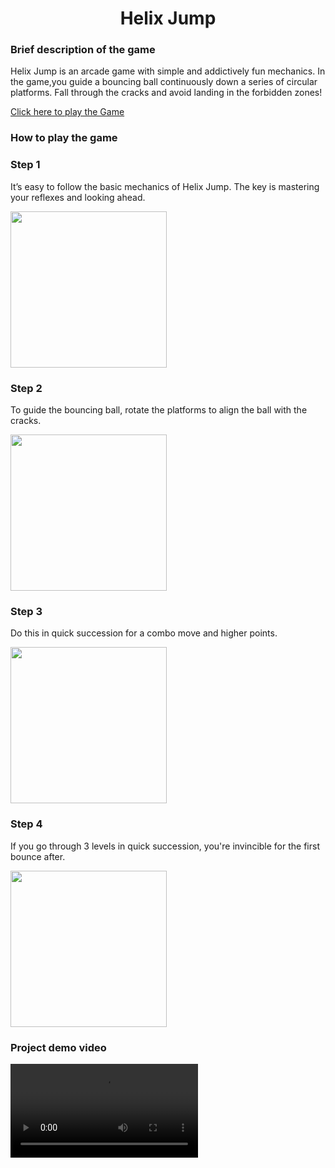 <!DOCTYPE html>
<html>
<head>
<link href="style.css" rel="stylesheet">
</head>
<body>
  
<h1 align="center">Helix Jump</h1>
  
<h3>Brief description of the game</h3>
<p>Helix Jump is an arcade game with simple and addictively fun mechanics. In the   game,you guide a bouncing ball continuously down a series of circular platforms.   Fall through the cracks and avoid landing in the forbidden zones!</p>
<a href="https://www.crazygames.com/game/helix-jump" target="_blank">Click here to play the Game</a>

<h3>How to play the game</h3>
<h3>Step 1</h3>
<p>It’s easy to follow the basic mechanics of Helix Jump. The key is mastering your reflexes and looking ahead.</p>
<img src="https://github.com/EmmanuelKadree/Emmanuel-Kadree/assets/147099993/f8743141-ed3c-43fa-9fd2-4a22b961827e.jpg" width="250" height="250"/>

<h3>Step 2</h3>
<p>To guide the bouncing ball, rotate the platforms to align the ball with the cracks.</p>
<img src="https://github.com/EmmanuelKadree/Emmanuel-Kadree/assets/147099993/8faf06bb-ae20-4837-84cb-2a2395215223.jpg" width="250" height="250"/>

<h3>Step 3</h3>
<p>Do this in quick succession for a combo move and higher points.</p>
<img src="https://github.com/EmmanuelKadree/Emmanuel-Kadree/assets/147099993/0751d8d8-e485-4d58-8272-55ae559b2039.jpg" width="250" height="250"/>

<h3>Step 4</h3>
<p>If you go through 3 levels in quick succession, you're invincible for the first bounce after.</p>
<img src="https://github.com/EmmanuelKadree/Emmanuel-Kadree/assets/147099993/aeab4394-3e61-4465-bc77-a6ac799fb590.jpg" width="250" height="250"/>

<h3> Project demo video </h3>
<section>
<video src="https://github.com/EmmanuelKadree/Emmanuel-Kadree/assets/147099993/83176737-4e3a-4dd4-b692-6e7b5f0ebcae.mp4"></video>
</section>

</body>
</html> 

